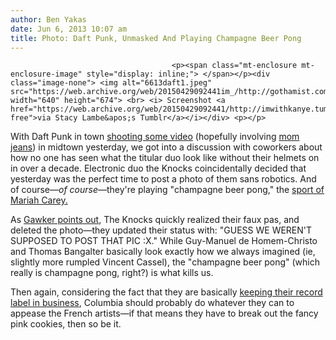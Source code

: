 ```yaml
---
author: Ben Yakas
date: Jun 6, 2013 10:07 am
title: Photo: Daft Punk, Unmasked And Playing Champagne Beer Pong
---
```


	
										<p><span class="mt-enclosure mt-enclosure-image" style="display: inline;"> </span></p><div class="image-none"> <img alt="6613daft1.jpeg" src="https://web.archive.org/web/20150429092441im_/http://gothamist.com/attachments/byakas/6613daft1.jpeg" width="640" height="674"> <br> <i> Screenshot <a href="https://web.archive.org/web/20150429092441/http://imwithkanye.tumblr.com/post/52255926435/helmet-free">via Stacy Lambe&apos;s Tumblr</a></i></div> <p></p>

<p>With Daft Punk in town <a href="https://web.archive.org/web/20150429092441/http://gothamist.com/2013/06/05/daft_punk_shooting_video_in_midtown.php#photo-1">shooting some video</a> (hopefully involving <a href="https://web.archive.org/web/20150429092441/http://www.youtube.com/watch?feature=player_embedded&amp;v=GGJy822geAg">mom jeans</a>) in midtown yesterday, we got into a discussion with coworkers about how no one has seen what the titular duo look like without their helmets on in over a decade. Electronic duo the Knocks coincidentally decided that yesterday was the perfect time to post a photo of them sans robotics. And of course&#x2014;<em>of course</em>&#x2014;they&apos;re playing &quot;champagne beer pong,&quot; the <a href="https://web.archive.org/web/20150429092441/http://www.rap-up.com/2013/03/02/video-mariah-carey-plays-champagne-pong-with-jimmy-fallon/">sport of Mariah Carey.</a></p>

<p>As <a href="https://web.archive.org/web/20150429092441/http://gawker.com/heres-what-daft-punk-look-like-without-their-helmets-511561986">Gawker points out</a>, The Knocks quickly realized their faux pas, and deleted the photo&#x2014;they updated their status with: &quot;GUESS WE WEREN&apos;T SUPPOSED TO POST THAT PIC :X.&quot; While Guy-Manuel de Homem-Christo and Thomas Bangalter basically look exactly how we always imagined (ie, slightly more rumpled Vincent Cassel), the &quot;champagne beer pong&quot; (which really is champagne pong, right?) is what kills us. </p>

<p>Then again, considering the fact that they are basically <a href="https://web.archive.org/web/20150429092441/http://www.billboard.com/articles/news/1565721/daft-punk-scores-second-week-at-no-1-on-billboard-200-chart">keeping their record label in business</a>, Columbia should probably do whatever they can to appease the French artists&#x2014;if that means they have to break out the fancy pink cookies, then so be it. </p>					
										
									
				